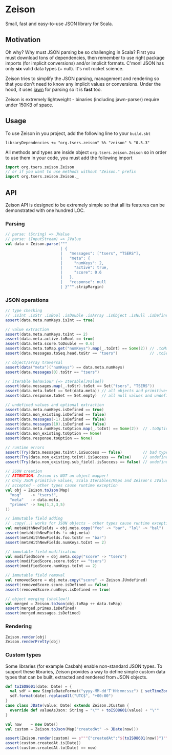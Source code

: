 # Zeison

Small, fast and easy-to-use JSON library for Scala.

## Motivation

Oh why? Why must JSON parsing be so challenging in Scala? First you must
download tons of dependencies, then remember to use right package imports (for
implicit conversions) and/or implicit formats. C'mon! JSON has only **six**
valid data types (+ null). It's not rocket science.

Zeison tries to simplify the JSON parsing, management and rendering so that
you don't need to know any implicit values or conversions. Under the hood, it
uses [jawn](https://github.com/non/jawn) for parsing so it is **fast** too.

Zeison is extremely lightweight - binaries (including jawn-parser) require under
150KB of space.


## Usage

To use Zeison in you project, add the following line to your `build.sbt`

    libraryDependencies += "org.tsers.zeison" %% "zeison" % "0.5.3"

All methods and types are inside object `org.tsers.zeison.Zeison` so in order to
use them in your code, you must add the following import

```scala
import org.tsers.zeison.Zeison
// or if you want to use methods without "Zeison." prefix
import org.tsers.zeison.Zeison._
```


## API

Zeison API is designed to be extremely simple so that all its features can be
demonstrated with one hundred LOC.

### Parsing

```scala
// parse: (String) => JValue
// parse: (InputStream) => JValue
val data = Zeison.parse("""
                        | {
                        |   "messages": ["tsers", "TSERS"],
                        |   "meta": {
                        |     "numKeys": 2,
                        |     "active": true,
                        |     "score": 0.6
                        |   },
                        |   "response": null
                        | }""".stripMargin)
```

### JSON operations

```scala
// type checking
// .isInt .isStr .isBool .isDouble .isArray .isObject .isNull .isDefined
assert(data.meta.numKeys.isInt == true)

// value extraction
assert(data.meta.numKeys.toInt == 2)
assert(data.meta.active.toBool == true)
assert(data.meta.score.toDouble == 0.6)
assert(data.meta.toMap.get("numKeys").map(_.toInt) == Some(2)) // .toMap => Map[String, JValue]
assert(data.messages.toSeq.head.toStr == "tsers")              // .toSeq => Seq[JValue]

// object/array traversal
assert(data("meta")("numKeys") == data.meta.numKeys)
assert(data.messages(0).toStr == "tsers")

// iterable behaviour (=> Iterable[JValue])
assert(data.messages.map(_.toStr).toSet == Set("tsers", "TSERS"))
assert(data.meta.toSet == Set(data.meta)) // all objects and primitives are handled as single value iterable
assert(data.response.toSet == Set.empty)  // all null values and undefined values are handled as empty iterable

// undefined values and optional extraction
assert(data.meta.numKeys.isDefined == true)
assert(data.non_existing.isDefined == false)
assert(data.messages(-1).isDefined == false)
assert(data.messages(10).isDefined == false)
assert(data.meta.numKeys.toOption.map(_.toInt) == Some(2))  // .toOption => Option[JValue]
assert(data.non_existing.toOption == None)
assert(data.response.toOption == None)

// runtime errors
assert(Try(data.messages.toInt).isSuccess == false)         // bad type cast
assert(Try(data.non_existing.toInt).isSuccess == false)     // undefined has no value
assert(Try(data.non_existing.sub_field).isSuccess == false) // undefined has no member x

// JSON creation
// ATTENTION: Zeison is NOT an object mapper!
// Only JSON primitive values, Scala Iterables/Maps and Zeison's JValue types are
// accepted - other types cause runtime exception
val obj = Zeison.toJson(Map(
  "msg"    -> "tsers!",
  "meta"   -> data.meta,
  "primes" -> Seq(1,2,3,5)
))

// immutable field adding
// .copy(..) works for JSON objects - other types cause runtime exception
val metaWithNewFields = obj.meta.copy("foo" -> "bar", "lol" -> "bal")
assert(metaWithNewFields != obj.meta)
assert(metaWithNewFields.foo.toStr == "bar")
assert(metaWithNewFields.numKeys.toInt == 2)

// immutable field modification
val modifiedScore = obj.meta.copy("score" -> "tsers")
assert(modifiedScore.score.toStr == "tsers")
assert(modifiedScore.numKeys.toInt == 2)

// immutable field removal
val removedScore = obj.meta.copy("score" -> Zeison.JUndefined)
assert(removedScore.score.isDefined == false)
assert(removedScore.numKeys.isDefined == true)

// object merging (shallow!)
val merged = Zeison.toJson(obj.toMap ++ data.toMap)
assert(merged.primes.isDefined)
assert(merged.messages.isDefined)
```

### Rendering

```scala
Zeison.render(obj)
Zeison.renderPretty(obj)
```

### Custom types

Some libraries (for example Casbah) enable non-standard JSON types. To support
these libraries, Zeison provides a way to define simple custom data types that
can be built, extracted and rendered from JSON objects.

```scala
def toISO8601(date: Date) = {
  val sdf = new SimpleDateFormat("yyyy-MM-dd'T'HH:mm:ssz") { setTimeZone(TimeZone.getTimeZone("UTC")) }
  sdf.format(date).replaceAll("UTC$", "+00:00")
}
case class JDate(value: Date) extends Zeison.JCustom {
  override def valueAsJson: String = "\"" + toISO8601(value) + "\""
}

val now    = new Date()
val custom = Zeison.toJson(Map("createdAt" -> JDate(now)))

assert(Zeison.render(custom) == s"""{"createdAt":"${toISO8601(now)}"}""")
assert(custom.createdAt.is[Date])
assert(custom.createdAt.to[Date] == now)
```
